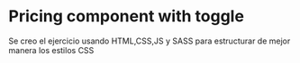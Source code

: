 # Pricing component with toggle 
Se creo el ejercicio usando HTML,CSS,JS y SASS para estructurar de mejor manera
los estilos CSS 